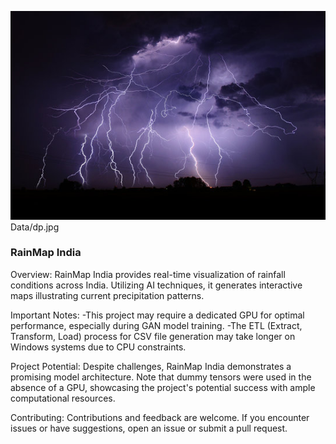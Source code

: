 ![Storm](Data/dp.jpg)
Data/dp.jpg
### RainMap India

Overview:
RainMap India provides real-time visualization of rainfall conditions across India. Utilizing AI techniques, it generates interactive maps illustrating current precipitation patterns.

Important Notes:
-This project may require a dedicated GPU for optimal performance, especially during GAN model training.
-The ETL (Extract, Transform, Load) process for CSV file generation may take longer on Windows systems due to CPU constraints.

Project Potential:
Despite challenges, RainMap India demonstrates a promising model architecture. Note that dummy tensors were used in the absence of a GPU, showcasing the project's potential success with ample computational resources.

Contributing:
Contributions and feedback are welcome. If you encounter issues or have suggestions, open an issue or submit a pull request.
